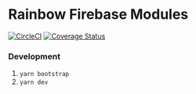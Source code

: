 # Rainbow Firebase Modules

[![CircleCI](https://circleci.com/gh/nexxtway/rainbow-modules/tree/master.svg?style=svg&circle-token=53a582874a41afed402e56203edf4c7dac57d746)](https://circleci.com/gh/nexxtway/rainbow-modules/tree/master)
[![Coverage Status](https://coveralls.io/repos/github/nexxtway/rainbow-modules/badge.svg?branch=master)](https://coveralls.io/github/nexxtway/rainbow-modules?branch=master)

### Development

1. `yarn bootstrap`
2. `yarn dev`
